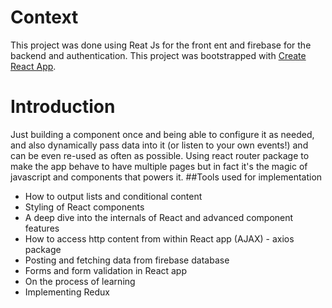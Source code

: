 # Context
This project was done using Reat Js for the front ent and firebase for the backend and authentication.
This project was bootstrapped with [Create React App](https://github.com/facebook/create-react-app).
# Introduction
Just building a component once and being able to configure it as needed, and also dynamically pass data into it (or listen to your own events!) and can be even re-used as often as possible.
Using react router package to make the app behave to have multiple pages but in fact it's the magic of javascript and components that powers it.
##Tools used for implementation
* How to output lists and conditional content
* Styling of React components
* A deep dive into the internals of React and advanced component features
* How to access http content from within React app (AJAX) - axios package
* Posting and fetching data from firebase database
* Forms and form validation in React app
* On the process of learning
* Implementing Redux
